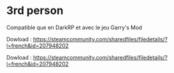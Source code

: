 # 3rd person

Compatible que en DarkRP et avec le jeu Garry's Mod

Dowload : https://steamcommunity.com/sharedfiles/filedetails/?l=french&id=207948202

Dowload : https://steamcommunity.com/sharedfiles/filedetails/?l=french&id=207948202
